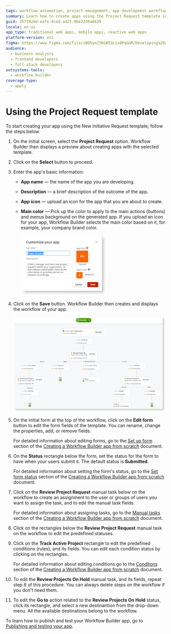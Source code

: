 ```yaml
---
tags: workflow automation, project management, app development workflow, project initiation, application configuration
summary: Learn how to create apps using the Project Request template in OutSystems 11 (O11).
guid: 3571926d-eafe-4ced-a42f-9be2230a0639
locale: en-us
app_type: traditional web apps, mobile apps, reactive web apps
platform-version: o11
figma: https://www.figma.com/file/iBD5yo23NiW53L1zdPqGGM/Developing%20an%20Application?node-id=4376:918
audience:
  - business analysts
  - frontend developers
  - full stack developers
outsystems-tools:
  - workflow builder
coverage-type:
  - apply
---
```


# Using the Project Request template

To start creating your app using the New Initiative Request template, follow the steps below.

1. On the initial screen, select the **Project Request** option. Workflow Builder then displays a preview about creating apps with the selected template.

1. Click on the **Select** button to proceed.

1. Enter the app's basic information:

    * **App name** — the name of the app you are developing.

    * **Description** — a brief description of the outcome of the app.

    * **App icon** — upload an icon for the app that you are about to create.

    * **Main color** — Pick up the color to apply to the main actions (buttons) and menus background on the generated app. If you upload an icon for your app, Workflow Builder selects the main color based on it, for example, your company brand color.

        ![Preview of the Workflow Builder Project Request template selection screen](images/wfb-project-request-template.png "Workflow Builder Project Request Template Preview")

1. Click on the **Save** button. Workflow Builder then creates and displays the workflow of your app.

    ![Workflow Builder interface showing the newly created app workflow](images/wfb-projet-request-workflow.png "Workflow Builder New App Workflow Creation")

1. On the initial form at the top of the workflow, click on the **Edit form** button to edit the form fields of the template. You can rename, change the properties, add, or remove fields.

    For detailed information about editing forms, go to the [Set up form](how-create-app-from-scratch.md#set-up-form) section of the [Creating a Workflow Builder app from scratch](how-create-app-from-scratch.md) document.

1. On the **Status** rectangle below the form, set the status for the form to have when your users submit it. The default status is **Submitted**.

    For detailed information about setting the form's status, go to the [Set form status](how-create-app-from-scratch.md#set-form-status) section of the [Creating a Workflow Builder app from scratch](how-create-app-from-scratch.md) document.

1. Click on the **Review Project Request** manual task below on the workflow to create an assignment to the user or groups of users you want to assign the task, and to edit the manual task fields.

    For detailed information about assigning tasks, go to the [Manual tasks](how-create-app-from-scratch.md#manual-tasks) section of the [Creating a Workflow Builder app from scratch](how-create-app-from-scratch.md) document.

1. Click on the rectangles below the **Review Project Request** manual task on the workflow to edit the predefined statuses.

1. Click on the **Track Active Project** rectangle to edit the predefined conditions (rules), and its fields. You can edit each condition status by clicking on the rectangles.

    For detailed information about editing conditions go to the [Conditons](how-create-app-from-scratch.md#conditions) section of the [Creating a Workflow Builder app from scratch](how-create-app-from-scratch.md) document.

1. To edit the **Review Projects On Hold** manual task, and its fields, repeat step 6 of this procedure. You can always delete steps on the workflow if you don't need them.

1. To edit the **Go to** action related to the **Review Projects On Hold** status, click its rectangle, and select a new destinantion from the drop-down menu. All the available destinations belong to the workflow.

To learn how to publish and test your Workflow Builder app, go to [Publishing and testing your app](publish-test.md).